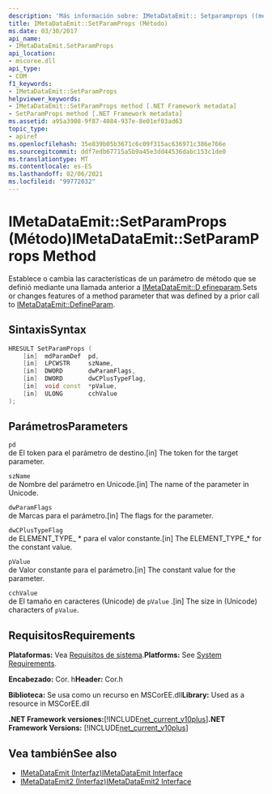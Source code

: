 ```yaml
---
description: 'Más información sobre: IMetaDataEmit:: Setparamprops ((método)'
title: IMetaDataEmit::SetParamProps (Método)
ms.date: 03/30/2017
api_name:
- IMetaDataEmit.SetParamProps
api_location:
- mscoree.dll
api_type:
- COM
f1_keywords:
- IMetaDataEmit::SetParamProps
helpviewer_keywords:
- IMetaDataEmit::SetParamProps method [.NET Framework metadata]
- SetParamProps method [.NET Framework metadata]
ms.assetid: a95a3908-9f87-4084-937e-8e01ef03ad63
topic_type:
- apiref
ms.openlocfilehash: 35e839b05b3671c6c09f315ac636971c386e766e
ms.sourcegitcommit: ddf7edb67715a5b9a45e3dd44536dabc153c1de0
ms.translationtype: MT
ms.contentlocale: es-ES
ms.lasthandoff: 02/06/2021
ms.locfileid: "99772032"
---
```

# <a name="imetadataemitsetparamprops-method"></a><span data-ttu-id="91e8b-103">IMetaDataEmit::SetParamProps (Método)</span><span class="sxs-lookup"><span data-stu-id="91e8b-103">IMetaDataEmit::SetParamProps Method</span></span>

<span data-ttu-id="91e8b-104">Establece o cambia las características de un parámetro de método que se definió mediante una llamada anterior a [IMetaDataEmit::D efineparam](imetadataemit-defineparam-method.md).</span><span class="sxs-lookup"><span data-stu-id="91e8b-104">Sets or changes features of a method parameter that was defined by a prior call to [IMetaDataEmit::DefineParam](imetadataemit-defineparam-method.md).</span></span>  
  
## <a name="syntax"></a><span data-ttu-id="91e8b-105">Sintaxis</span><span class="sxs-lookup"><span data-stu-id="91e8b-105">Syntax</span></span>  
  
```cpp  
HRESULT SetParamProps (
    [in]  mdParamDef  pd,
    [in]  LPCWSTR     szName,
    [in]  DWORD       dwParamFlags,
    [in]  DWORD       dwCPlusTypeFlag,
    [in]  void const  *pValue,
    [in]  ULONG       cchValue
);  
```  
  
## <a name="parameters"></a><span data-ttu-id="91e8b-106">Parámetros</span><span class="sxs-lookup"><span data-stu-id="91e8b-106">Parameters</span></span>  

 `pd`  
 <span data-ttu-id="91e8b-107">de El token para el parámetro de destino.</span><span class="sxs-lookup"><span data-stu-id="91e8b-107">[in] The token for the target parameter.</span></span>  
  
 `szName`  
 <span data-ttu-id="91e8b-108">de Nombre del parámetro en Unicode.</span><span class="sxs-lookup"><span data-stu-id="91e8b-108">[in] The name of the parameter in Unicode.</span></span>  
  
 `dwParamFlags`  
 <span data-ttu-id="91e8b-109">de Marcas para el parámetro.</span><span class="sxs-lookup"><span data-stu-id="91e8b-109">[in] The flags for the parameter.</span></span>  
  
 `dwCPlusTypeFlag`  
 <span data-ttu-id="91e8b-110">de ELEMENT_TYPE_ \* para el valor constante.</span><span class="sxs-lookup"><span data-stu-id="91e8b-110">[in] The ELEMENT_TYPE_\* for the constant value.</span></span>  
  
 `pValue`  
 <span data-ttu-id="91e8b-111">de Valor constante para el parámetro.</span><span class="sxs-lookup"><span data-stu-id="91e8b-111">[in] The constant value for the parameter.</span></span>  
  
 `cchValue`  
 <span data-ttu-id="91e8b-112">de El tamaño en caracteres (Unicode) de `pValue` .</span><span class="sxs-lookup"><span data-stu-id="91e8b-112">[in] The size in (Unicode) characters of `pValue`.</span></span>  
  
## <a name="requirements"></a><span data-ttu-id="91e8b-113">Requisitos</span><span class="sxs-lookup"><span data-stu-id="91e8b-113">Requirements</span></span>  

 <span data-ttu-id="91e8b-114">**Plataformas:** Vea [Requisitos de sistema](../../get-started/system-requirements.md).</span><span class="sxs-lookup"><span data-stu-id="91e8b-114">**Platforms:** See [System Requirements](../../get-started/system-requirements.md).</span></span>  
  
 <span data-ttu-id="91e8b-115">**Encabezado:** Cor. h</span><span class="sxs-lookup"><span data-stu-id="91e8b-115">**Header:** Cor.h</span></span>  
  
 <span data-ttu-id="91e8b-116">**Biblioteca:** Se usa como un recurso en MSCorEE.dll</span><span class="sxs-lookup"><span data-stu-id="91e8b-116">**Library:** Used as a resource in MSCorEE.dll</span></span>  
  
 <span data-ttu-id="91e8b-117">**.NET Framework versiones:**[!INCLUDE[net_current_v10plus](../../../../includes/net-current-v10plus-md.md)]</span><span class="sxs-lookup"><span data-stu-id="91e8b-117">**.NET Framework Versions:** [!INCLUDE[net_current_v10plus](../../../../includes/net-current-v10plus-md.md)]</span></span>  
  
## <a name="see-also"></a><span data-ttu-id="91e8b-118">Vea también</span><span class="sxs-lookup"><span data-stu-id="91e8b-118">See also</span></span>

- [<span data-ttu-id="91e8b-119">IMetaDataEmit (Interfaz)</span><span class="sxs-lookup"><span data-stu-id="91e8b-119">IMetaDataEmit Interface</span></span>](imetadataemit-interface.md)
- [<span data-ttu-id="91e8b-120">IMetaDataEmit2 (Interfaz)</span><span class="sxs-lookup"><span data-stu-id="91e8b-120">IMetaDataEmit2 Interface</span></span>](imetadataemit2-interface.md)
